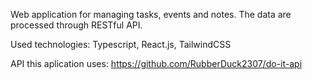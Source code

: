 Web application for managing tasks, events and notes. The data are processed through RESTful API.

Used technologies: Typescript, React.js, TailwindCSS

API this aplication uses: https://github.com/RubberDuck2307/do-it-api
